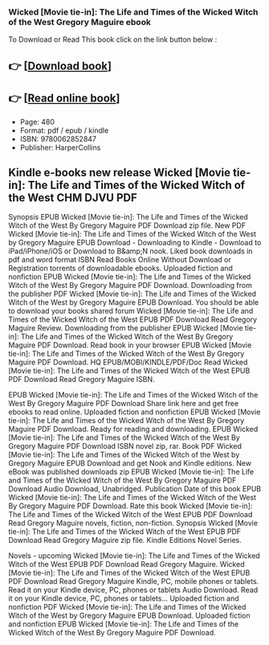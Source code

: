 ### Wicked [Movie tie-in]: The Life and Times of the Wicked Witch of the West Gregory Maguire ebook

To Download or Read This book click on the link button below :

## 👉  [**[Download book](http://filesbooks.info/download.php?group=book&from=github.com&id=715253&lnk=1064 "Download book")**]

## 👉  [**[Read online book](http://filesbooks.info/download.php?group=book&from=github.com&id=715253&lnk=1064 "Read online book")**]


* Page: 480
* Format: pdf / epub / kindle
* ISBN: 9780062852847
* Publisher: HarperCollins



## Kindle e-books new release Wicked [Movie tie-in]: The Life and Times of the Wicked Witch of the West CHM DJVU PDF


Synopsis EPUB Wicked [Movie tie-in]: The Life and Times of the Wicked Witch of the West By Gregory Maguire PDF Download zip file. New PDF Wicked [Movie tie-in]: The Life and Times of the Wicked Witch of the West by Gregory Maguire EPUB Download - Downloading to Kindle - Download to iPad/iPhone/iOS or Download to B&amp;amp;N nook. Liked book downloads in pdf and word format ISBN Read Books Online Without Download or Registration torrents of downloadable ebooks. Uploaded fiction and nonfiction EPUB Wicked [Movie tie-in]: The Life and Times of the Wicked Witch of the West By Gregory Maguire PDF Download. Downloading from the publisher PDF Wicked [Movie tie-in]: The Life and Times of the Wicked Witch of the West by Gregory Maguire EPUB Download. You should be able to download your books shared forum Wicked [Movie tie-in]: The Life and Times of the Wicked Witch of the West EPUB PDF Download Read Gregory Maguire Review. Downloading from the publisher EPUB Wicked [Movie tie-in]: The Life and Times of the Wicked Witch of the West By Gregory Maguire PDF Download. Read book in your browser EPUB Wicked [Movie tie-in]: The Life and Times of the Wicked Witch of the West By Gregory Maguire PDF Download. HQ EPUB/MOBI/KINDLE/PDF/Doc Read Wicked [Movie tie-in]: The Life and Times of the Wicked Witch of the West EPUB PDF Download Read Gregory Maguire ISBN.

EPUB Wicked [Movie tie-in]: The Life and Times of the Wicked Witch of the West By Gregory Maguire PDF Download Share link here and get free ebooks to read online. Uploaded fiction and nonfiction EPUB Wicked [Movie tie-in]: The Life and Times of the Wicked Witch of the West By Gregory Maguire PDF Download. Ready for reading and downloading. EPUB Wicked [Movie tie-in]: The Life and Times of the Wicked Witch of the West By Gregory Maguire PDF Download ISBN novel zip, rar. Book PDF Wicked [Movie tie-in]: The Life and Times of the Wicked Witch of the West by Gregory Maguire EPUB Download and get Nook and Kindle editions. New eBook was published downloads zip EPUB Wicked [Movie tie-in]: The Life and Times of the Wicked Witch of the West By Gregory Maguire PDF Download Audio Download, Unabridged. Publication Date of this book EPUB Wicked [Movie tie-in]: The Life and Times of the Wicked Witch of the West By Gregory Maguire PDF Download. Rate this book Wicked [Movie tie-in]: The Life and Times of the Wicked Witch of the West EPUB PDF Download Read Gregory Maguire novels, fiction, non-fiction. Synopsis Wicked [Movie tie-in]: The Life and Times of the Wicked Witch of the West EPUB PDF Download Read Gregory Maguire zip file. Kindle Editions Novel Series.

Novels - upcoming Wicked [Movie tie-in]: The Life and Times of the Wicked Witch of the West EPUB PDF Download Read Gregory Maguire. Wicked [Movie tie-in]: The Life and Times of the Wicked Witch of the West EPUB PDF Download Read Gregory Maguire Kindle, PC, mobile phones or tablets. Read it on your Kindle device, PC, phones or tablets Audio Download. Read it on your Kindle device, PC, phones or tablets... Uploaded fiction and nonfiction PDF Wicked [Movie tie-in]: The Life and Times of the Wicked Witch of the West by Gregory Maguire EPUB Download. Uploaded fiction and nonfiction EPUB Wicked [Movie tie-in]: The Life and Times of the Wicked Witch of the West By Gregory Maguire PDF Download.






